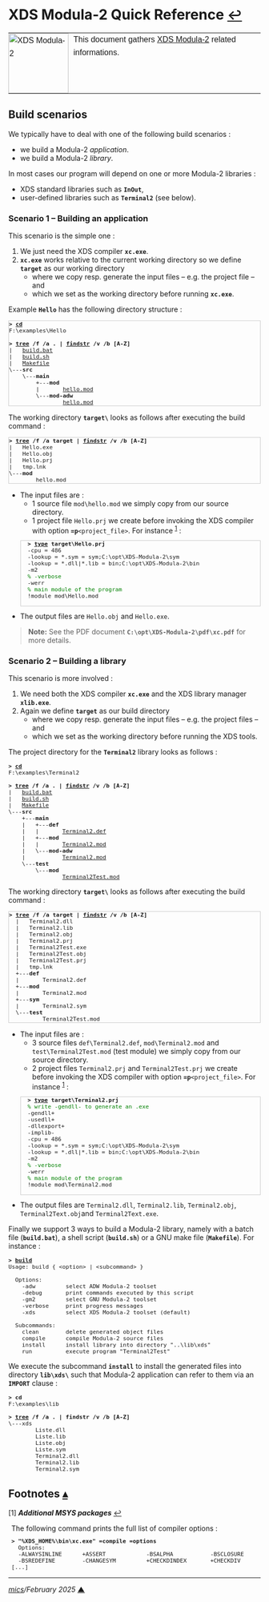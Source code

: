 # <span id="top">XDS Modula-2 Quick Reference</span> <span style="font-size:90%;">[↩](README.md#top)</span>

<table style="font-family:Helvetica,Arial;line-height:1.6;">
  <tr>
  <td style="border:0;padding:0 10px 0 0;;min-width:120px;"><a href="https://"><img src="docs/imagess/m2.svg" width="120" alt="XDS Modula-2"/></a></td>
  <td style="border:0;padding:0;vertical-align:text-top;">This document gathers <a href="https://" rel="external">XDS Modula-2</a> related informations.
  </td>
  </tr>
</table>

## <span id="scenarios">Build scenarios</span>

We typically have to deal with one of the following build scenarios :
- we build a Modula-2 *application*.
- we build a Modula-2 *library*.

In most cases our program will depend on one or more Modula-2 libraries :
- XDS standard libraries such as **`InOut`**,
- user-defined libraries such as **`Terminal2`** (see below).

### <span id="application">Scenario 1 &ndash; Building an application</span>

This scenario is the simple one :
1. We just need the XDS compiler **`xc.exe`**.
2. **`xc.exe`** works relative to the current working directory so we define **`target`** as our working directory
   - where we copy resp. generate the input files &ndash; e.g. the project file &ndash; and
   - which we set as the working directory before running **`xc.exe`**.

Example **`Hello`** has the following directory structure :

<pre style="font-size:80%;border:1px solid #cccccc;">
<b>&gt; <a href="https://learn.microsoft.com/fr-fr/windows-server/administration/windows-commands/cd">cd</a></b>
F:\examples\Hello
&nbsp;
<b>&gt; <a href="https://learn.microsoft.com/en-us/windows-server/administration/windows-commands/tree">tree</a> /f /a . | <a href="https://learn.microsoft.com/en-us/windows-server/administration/windows-commands/findstr">findstr</a> /v /b [A-Z]</b>
|   <a href="./examples/Hello/build.bat">build.bat</a>
|   <a href="./examples/Hello/build.sh">build.sh</a>
|   <a href="./examples/Hello/Makefile">Makefile</a>
\---<b>src</b>
    \---<b>main</b>
        +---<b>mod</b>
        |       <a href="./examples/Hello/src/main/mod/hello.mod">hello.mod</a>
        \---<b>mod-adw</b>
                <a href="./examples/Hello/src/main/mod-adw/hello.mod">hello.mod</a>
</pre>

The working directory **`target\`** looks as follows after executing the build command :

<pre style="font-size:80%;border:1px solid #cccccc;">
<b>&gt; <a href="https://learn.microsoft.com/en-us/windows-server/administration/windows-commands/tree">tree</a> /f /a target | <a href="https://learn.microsoft.com/en-us/windows-server/administration/windows-commands/findstr">findstr</a> /v /b [A-Z]</b>
|   Hello.exe
|   Hello.obj
|   Hello.prj
|   tmp.lnk
\---<b>mod</b>
        hello.mod
</pre>

- The input files are :
  - 1 source file `mod\hello.mod` we simply copy from our source directory.
  - 1 project file `Hello.prj` we create before invoking the XDS compiler with option **`=p`**`<project_file>`. For instance <sup id="anchor_01">[1](#footnote_01)</sup> :
  <pre style="font-size:80%;border:1px solid #cccccc">
    <b>&gt; <a href="https://learn.microsoft.com/en-us/windows-server/administration/windows-commands/type">type</a> target\Hello.prj</b>
    -cpu = 486
    -lookup = *.sym = sym;C:\opt\XDS-Modula-2\sym
    -lookup = *.dll|*.lib = bin;C:\opt\XDS-Modula-2\bin
    -m2
    <span style="color:green;">% -verbose</span>
    -werr
    <span style="color:green;">% main module of the program</span>
    !module mod\Hello.mod
    </pre>
- The output files are `Hello.obj` and `Hello.exe`.

> **Note:** See the PDF document **`C:\opt\XDS-Modula-2\pdf\xc.pdf`** for more details.

<!--=================================================================-->

### <span id="library">Scenario 2 &ndash; Building a library</span> 

This scenario is more involved :
1. We need both the XDS compiler **`xc.exe`** and the XDS library manager **`xlib.exe`**.
2. Again we define **`target`** as our build directory
   - where we copy resp. generate the input files &ndash; e.g. the project files &ndash; and
   - which we set as the working directory before running the XDS tools.

The project directory for the **`Terminal2`** library looks as follows  :

<pre style="font-size:80%;">
<b>&gt; <a href="https://learn.microsoft.com/fr-fr/windows-server/administration/windows-commands/cd">cd</a></b>
F:\examples\Terminal2
&nbsp;
<b>&gt; <a href="https://learn.microsoft.com/en-us/windows-server/administration/windows-commands/tree" rel="external">tree</a> /f /a . | <a href="https://learn.microsoft.com/en-us/windows-server/administration/windows-commands/findstr" rel="external">findstr</a> /v /b [A-Z]</b>
|   <a href="./examples/Terminal2/build.bat">build.bat</a>
|   <a href="./examples/Terminal2/build.sh">build.sh</a>
|   <a href="./examples/Terminal2/Makefile">Makefile</a>
\---<b>src</b>
    +---<b>main</b>
    |   +---<b>def</b>
    |   |       <a href="./examples/Terminal2/src/main/def/Terminal2.def">Terminal2.def</a>
    |   +---<b>mod</b>
    |   |       <a href="./examples/Terminal2/src/main/mod/Terminal2.mod">Terminal2.mod</a>
    |   \---<b>mod-adw</b>
    |           <a href="./examples/Terminal2/src/main/mod-adw/Terminal2.mod">Terminal2.mod</a>
    \---<b>test</b>
        \---<b>mod</b>
                <a href="./examples/Terminal2/src/test/mod/Terminal2Test.mod">Terminal2Test.mod</a>
</pre>

The working directory **`target\`** looks as follows after executing the build command :

<pre style="font-size:80%;border:1px solid #cccccc;">
<b>&gt; <a href="https://learn.microsoft.com/en-us/windows-server/administration/windows-commands/tree">tree</a> /f /a target | <a href="https://learn.microsoft.com/en-us/windows-server/administration/windows-commands/findstr">findstr</a> /v /b [A-Z]</b>
  |   Terminal2.dll
  |   Terminal2.lib
  |   Terminal2.obj
  |   Terminal2.prj
  |   Terminal2Test.exe
  |   Terminal2Test.obj
  |   Terminal2Test.prj
  |   tmp.lnk
  +---<b>def</b>
  |       Terminal2.def
  +---<b>mod</b>
  |       Terminal2.mod
  +---<b>sym</b>
  |       Terminal2.sym
  \---<b>test</b>
          Terminal2Test.mod
</pre>

- The input files are :
  - 3 source files `def\Terminal2.def`, `mod\Terminal2.mod` and  `test\Terminal2Test.mod` (test module) we simply copy from our source directory.
  - 2 project files `Terminal2.prj` and `Terminal2Test.prj` we create before invoking the XDS compiler with option **`=p`**`<project_file>`. For instance <sup>[1](#footnote_01)</sup>  :
  <pre style="font-size:80%;border:1px solid #cccccc">
    <b>&gt; <a href="https://learn.microsoft.com/en-us/windows-server/administration/windows-commands/type">type</a> target\Terminal2.prj</b>
    <span style="color:green;">% write -gendll- to generate an .exe</span>
    -gendll+
    -usedll+
    -dllexport+
    -implib-
    -cpu = 486
    -lookup = *.sym = sym;C:\opt\XDS-Modula-2\sym
    -lookup = *.dll|*.lib = bin;C:\opt\XDS-Modula-2\bin
    -m2
    <span style="color:green;">% -verbose</span>
    -werr
    <span style="color:green;">% main module of the program</span>
    !module mod\Terminal2.mod
    </pre>
- The output files are `Terminal2.dll`, `Terminal2.lib`, `Terminal2.obj`, `Terminal2Text.obj`and `Terminal2Text.exe`.

Finally we support 3 ways to build a Modula-2 library, namely with a batch file (**`build.bat`**), a shell script (**`build.sh`**) or a GNU make file (**`Makefile`**). For instance :
<pre style="font-size:80%;">
<b>&gt; <a href="./examples/Terminal2/build.bat">build</a></b>
Usage: build { &lt;option&gt; | &lt;subcommand&gt; }
&nbsp;
  Options:
    -adw         select ADW Modula-2 toolset
    -debug       print commands executed by this script
    -gm2         select GNU Modula-2 toolset
    -verbose     print progress messages
    -xds         select XDS Modula-2 toolset (default)
&nbsp;
  Subcommands:
    clean        delete generated object files
    compile      compile Modula-2 source files
    install      install library into directory "..\lib\xds"
    run          execute program "Terminal2Test"
</pre> 

We execute the subcommand **`install`** to install the generated files into directory **`lib\xds\`** such that Modula-2 application can refer to them via an **`IMPORT`** clause :

<pre style="font-size:80%;">
<b>&gt; cd</b>
F:\examples\lib
&nbsp;
<b>&gt; <a href="https://learn.microsoft.com/en-us/windows-server/administration/windows-commands/tree">tree</a> /f /a . | findstr /v /b [A-Z]</b>
\---xds
        Liste.dll
        Liste.lib
        Liste.obj
        Liste.sym
        Terminal2.dll
        Terminal2.lib
        Terminal2.sym
</pre>

<!--=======================================================================-->

## <span id="footnotes">Footnotes</span> [**&#x25B4;**](#top)

<span id="footnote_01">[1]</span> ***Additional MSYS packages*** [↩](#anchor_01)

<dl><dd style="margin:6px;">
The following command prints the full list of compiler options :
<pre style="font-size:80%;">
<b>&gt; "%XDS_HOME%\bin\xc.exe" =compile =options</b>
  Options:
  -ALWAYSINLINE      +ASSERT            -BSALPHA           -BSCLOSURE
  -BSREDEFINE        -CHANGESYM         +CHECKDINDEX       +CHECKDIV
[...]
</pre>
</dl></dd>

***

*[mics](https://lampwww.epfl.ch/~michelou/)/February 2025* [**&#9650;**](#top)  <!-- February 2023 -->

<span id="bottom">&nbsp;</span>

<!-- href links -->
